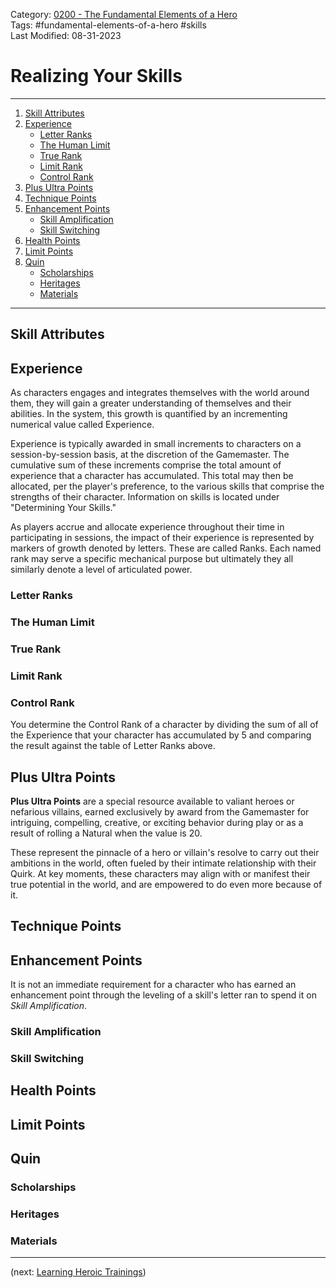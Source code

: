 Category: [0200 - The Fundamental Elements of a Hero](0200%20-%20The%20Fundamental%20Elements%20of%20a%20Hero.md)  
Tags: #fundamental-elements-of-a-hero #skills  
Last Modified: 08-31-2023  
# Realizing Your Skills

****

1. [Skill Attributes](Realizing%20Your%20Skills.md#skill-attributes)
2. [Experience](Realizing%20Your%20Skills.md#experience)
	- [Letter Ranks](Realizing%20Your%20Skills.md#letter-ranks)
	- [The Human Limit](Realizing%20Your%20Skills.md#the-human-limit)
	- [True Rank](Realizing%20Your%20Skills.md#true-rank)
	- [Limit Rank](Realizing%20Your%20Skills.md#limit-rank)
	- [Control Rank](Realizing%20Your%20Skills.md#control-rank)
3. [Plus Ultra Points](Realizing%20Your%20Skills.md#plus-ultra-points)
4. [Technique Points](Realizing%20Your%20Skills.md#technique-points)
5. [Enhancement Points](Realizing%20Your%20Skills.md#enhancement-points)
	- [Skill Amplification](Realizing%20Your%20Skills.md#skill-amplification)
	- [Skill Switching](Realizing%20Your%20Skills.md#skill-switching)
6. [Health Points](Realizing%20Your%20Skills.md#health-points)
7. [Limit Points](Realizing%20Your%20Skills.md#limit-points)
8. [Quin](Realizing%20Your%20Skills.md#quin)
	- [Scholarships](Realizing%20Your%20Skills.md#scholarships)
	- [Heritages](Realizing%20Your%20Skills.md#heritages)
	- [Materials](Realizing%20Your%20Skills.md#materials)

****

## Skill Attributes

## Experience

As characters engages and integrates themselves with the world around them, they will gain a greater understanding of themselves and their abilities. In the system, this growth is quantified by an incrementing numerical value called Experience.

Experience is typically awarded in small increments to characters on a session-by-session basis, at the discretion of the Gamemaster. The cumulative sum of these increments comprise the total amount of experience that a character has accumulated. This total may then be allocated, per the player's preference, to the various skills that comprise the strengths of their character. Information on skills is located under "Determining Your Skills."

As players accrue and allocate experience throughout their time in participating in sessions, the impact of their experience is represented by markers of growth denoted by letters. These are called Ranks. Each named rank may serve a specific mechanical purpose but ultimately they all similarly denote a level of articulated power. 
### Letter Ranks

### The Human Limit

### True Rank

### Limit Rank

### Control Rank

You determine the Control Rank of a character by dividing the sum of all of the Experience that your character has accumulated by 5 and comparing the result against the table of Letter Ranks above. 
## Plus Ultra Points

**Plus Ultra Points** are a special resource available to valiant heroes or nefarious villains, earned exclusively by award from the Gamemaster for intriguing, compelling, creative, or exciting behavior during play or as a result of rolling a Natural when the value is 20.

These represent the pinnacle of a hero or villain's resolve to carry out their ambitions in the world, often fueled by their intimate relationship with their Quirk. At key moments, these characters may align with or manifest their true potential in the world, and are empowered to do even more because of it.
## Technique Points

## Enhancement Points

It is not an immediate requirement for a character who has earned an enhancement point through the leveling of a skill's letter ran to spend it on *Skill Amplification*.
### Skill Amplification

### Skill Switching

## Health Points

## Limit Points

## Quin

### Scholarships

### Heritages

### Materials

****

(next: [Learning Heroic Trainings](Learning%20Heroic%20Trainings.md))